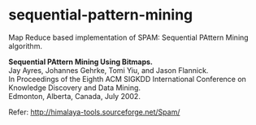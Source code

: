 # sequential-pattern-mining
Map Reduce based implementation of SPAM: Sequential PAttern Mining algorithm. 


<b>Sequential PAttern Mining Using Bitmaps.</b>  
Jay Ayres, Johannes Gehrke, Tomi Yiu, and Jason Flannick.  
In Proceedings of the Eighth ACM SIGKDD International Conference on Knowledge Discovery and Data Mining.  
Edmonton, Alberta, Canada, July 2002. 

Refer: http://himalaya-tools.sourceforge.net/Spam/
